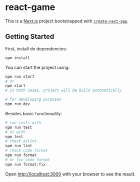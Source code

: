 # react-game 

This is a [Next.js](https://nextjs.org) project bootstrapped with [`create-next-app`](https://nextjs.org/docs/pages/api-reference/create-next-app).

## Getting Started

First, install de dependencies:

```bash
npm install
```

You can start the project using:

```bash
npm run start
# or
npm start
# in both cases, project will be build automatically
```

```bash
# for developing purposes
npm run dev
```

Besides basic functionality:

```bash
# run tests with
npm run test
# or with
npm test
# check eslint
npm run lint
# check code format
npm run format
# or fix code format
npm run format:fix
```

Open [http://localhost:3000](http://localhost:3000) with your browser to see the result.
